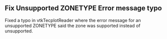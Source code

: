 ## Fix Unsupported ZONETYPE Error message typo

Fixed a typo in vtkTecplotReader where the error message for an unsupported ZONETYPE said the zone was supported instead of unsupported.
